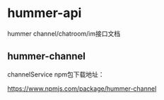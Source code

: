 # hummer-api
hummer channel/chatroom/im接口文档


## hummer-channel 

channelService npm包下载地址：

https://www.npmjs.com/package/hummer-channel
